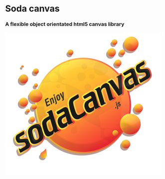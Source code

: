 #  Soda canvas 
### A flexible object orientated html5 canvas library 
<img src='logo.png' width='500px'>
